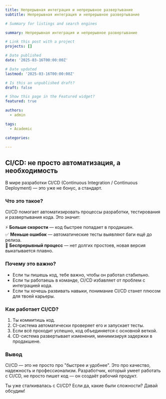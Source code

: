 ```yaml
---
title: Непрерывная интеграция и непрерывное развертывание
subtitle: Непрерывная интеграция и непрерывное развертывание

# Summary for listings and search engines

summary: Непрерывная интеграция и непрерывное развертывание

# Link this post with a project
projects: []

# Date published
date: '2025-03-16T00:00:00Z'

# Date updated
lastmod: '2025-03-16T00:00:00Z'

# Is this an unpublished draft?
draft: false

# Show this page in the Featured widget?
featured: true

authors:
  - admin

tags:
  - Academic

categories:
  
---
```


## CI/CD: не просто автоматизация, а необходимость  

В мире разработки CI/CD (Continuous Integration / Continuous Deployment) — это уже не бонус, а стандарт.  

### Что это такое?  

CI/CD помогает автоматизировать процессы разработки, тестирования и развертывания кода. Это значит:  

⚡ **Больше скорости** — код быстрее попадает в продакшен.  
✅ **Меньше ошибок** — автоматические тесты выявляют баги ещё до релиза.  
🔄 **Беспрерывный процесс** — нет долгих простоев, новая версия выкатывается плавно.  

### Почему это важно?  

- Если ты пишешь код, тебе важно, чтобы он работал стабильно.  
- Если ты работаешь в команде, CI/CD избавляет от проблем с интеграцией кода.  
- Если ты хочешь развивать навыки, понимание CI/CD станет плюсом для твоей карьеры.  

### Как работает CI/CD?  

1. Ты коммитишь код.  
2. CI-система автоматически проверяет его и запускает тесты.  
3. Если всё проходит успешно, код объединяется с основной веткой.  
4. CD-система развертывает изменения, минимизируя задержки в продакшене.  

### Вывод  

CI/CD — это не просто про "быстрее и удобнее". Это про качество, надежность и профессионализм. Разработчик, который умеет работать с CI/CD, не просто пишет код — он создаёт рабочий продукт.  

Ты уже сталкивалась с CI/CD? Если да, какие были сложности? Давай обсудим!  
